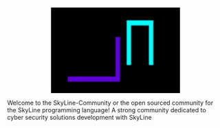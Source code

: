 <p align="center">
  <img align="center" width="300px" height="200px" src="logo.png">
</p>


Welcome to the SkyLine-Community or the open sourced community for the SkyLine programming language! A strong community dedicated to cyber security solutions development with SkyLine
